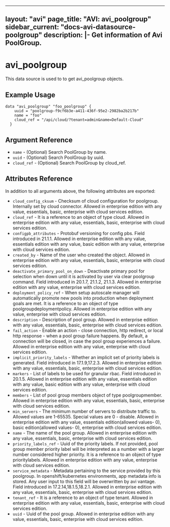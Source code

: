 <!--
    Copyright 2021 VMware, Inc.
    SPDX-License-Identifier: Mozilla Public License 2.0
-->
---
layout: "avi"
page_title: "AVI: avi_poolgroup"
sidebar_current: "docs-avi-datasource-poolgroup"
description: |-
  Get information of Avi PoolGroup.
---

# avi_poolgroup

This data source is used to to get avi_poolgroup objects.

## Example Usage

```hcl
data "avi_poolgroup" "foo_poolgroup" {
    uuid = "poolgroup-f9cf6b3e-a411-436f-95e2-2982ba2b217b"
    name = "foo"
    cloud_ref = "/api/cloud/?tenant=admin&name=Default-Cloud"
  }
```

## Argument Reference

* `name` - (Optional) Search PoolGroup by name.
* `uuid` - (Optional) Search PoolGroup by uuid.
* `cloud_ref` - (Optional) Search PoolGroup by cloud_ref.
  
## Attributes Reference

In addition to all arguments above, the following attributes are exported:

* `cloud_config_cksum` - Checksum of cloud configuration for poolgroup. Internally set by cloud connector. Allowed in enterprise edition with any value, essentials, basic, enterprise with cloud services edition.
* `cloud_ref` - It is a reference to an object of type cloud. Allowed in enterprise edition with any value, essentials, basic, enterprise with cloud services edition.
* `configpb_attributes` - Protobuf versioning for config pbs. Field introduced in 21.1.1. Allowed in enterprise edition with any value, essentials edition with any value, basic edition with any value, enterprise with cloud services edition.
* `created_by` - Name of the user who created the object. Allowed in enterprise edition with any value, essentials, basic, enterprise with cloud services edition.
* `deactivate_primary_pool_on_down` - Deactivate primary pool for selection when down until it is activated by user via clear poolgroup command. Field introduced in 20.1.7, 21.1.2, 21.1.3. Allowed in enterprise edition with any value, enterprise with cloud services edition.
* `deployment_policy_ref` - When setup autoscale manager will automatically promote new pools into production when deployment goals are met. It is a reference to an object of type poolgroupdeploymentpolicy. Allowed in enterprise edition with any value, enterprise with cloud services edition.
* `description` - Description of pool group. Allowed in enterprise edition with any value, essentials, basic, enterprise with cloud services edition.
* `fail_action` - Enable an action - close connection, http redirect, or local http response - when a pool group failure happens. By default, a connection will be closed, in case the pool group experiences a failure. Allowed in enterprise edition with any value, enterprise with cloud services edition.
* `implicit_priority_labels` - Whether an implicit set of priority labels is generated. Field introduced in 17.1.9,17.2.3. Allowed in enterprise edition with any value, essentials, basic, enterprise with cloud services edition.
* `markers` - List of labels to be used for granular rbac. Field introduced in 20.1.5. Allowed in enterprise edition with any value, essentials edition with any value, basic edition with any value, enterprise with cloud services edition.
* `members` - List of pool group members object of type poolgroupmember. Allowed in enterprise edition with any value, essentials, basic, enterprise with cloud services edition.
* `min_servers` - The minimum number of servers to distribute traffic to. Allowed values are 1-65535. Special values are 0 - disable. Allowed in enterprise edition with any value, essentials edition(allowed values- 0), basic edition(allowed values- 0), enterprise with cloud services edition.
* `name` - The name of the pool group. Allowed in enterprise edition with any value, essentials, basic, enterprise with cloud services edition.
* `priority_labels_ref` - Uuid of the priority labels. If not provided, pool group member priority label will be interpreted as a number with a larger number considered higher priority. It is a reference to an object of type prioritylabels. Allowed in enterprise edition with any value, enterprise with cloud services edition.
* `service_metadata` - Metadata pertaining to the service provided by this poolgroup. In openshift/kubernetes environments, app metadata info is stored. Any user input to this field will be overwritten by avi vantage. Field introduced in 17.2.14,18.1.5,18.2.1. Allowed in enterprise edition with any value, essentials, basic, enterprise with cloud services edition.
* `tenant_ref` - It is a reference to an object of type tenant. Allowed in enterprise edition with any value, essentials, basic, enterprise with cloud services edition.
* `uuid` - Uuid of the pool group. Allowed in enterprise edition with any value, essentials, basic, enterprise with cloud services edition.

